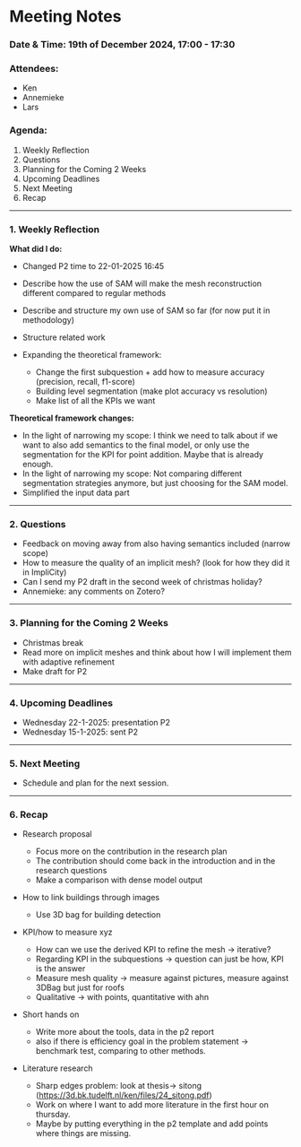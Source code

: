# Meeting Notes

### Date & Time: 19th of December 2024, 17:00 - 17:30

### Attendees:
- Ken
- Annemieke
- Lars

### Agenda:
1. Weekly Reflection
2. Questions
3. Planning for the Coming 2 Weeks
4. Upcoming Deadlines
5. Next Meeting
6. Recap

---

### 1. Weekly Reflection
**What did I do:**
- Changed P2 time to 22-01-2025 16:45

- Describe how the use of SAM will make the mesh reconstruction different compared to regular methods
- Describe and structure my own use of SAM so far (for now put it in methodology)
- Structure related work

- Expanding the theoretical framework:
  - Change the first subquestion + add how to measure accuracy (precision, recall, f1-score)
  - Building level segmentation (make plot accuracy vs resolution)
  - Make list of all the KPIs we want

**Theoretical framework changes:**
- In the light of narrowing my scope: I think we need to talk about if we want to also add semantics to the final model, or only use the segmentation for the KPI for point addition. Maybe that is already enough.
- In the light of narrowing my scope: Not comparing different segmentation strategies anymore, but just choosing for the SAM model. 
- Simplified the input data part

---

### 2. Questions
- Feedback on moving away from also having semantics included (narrow scope)
- How to measure the quality of an implicit mesh? (look for how they did it in ImpliCity)
- Can I send my P2 draft in the second week of christmas holiday?
- Annemieke: any comments on Zotero?

---

### 3. Planning for the Coming 2 Weeks
- Christmas break
- Read more on implicit meshes and think about how I will implement them with adaptive refinement
- Make draft for P2

---

### 4. Upcoming Deadlines
- Wednesday 22-1-2025: presentation P2
- Wednesday 15-1-2025: sent P2

---

### 5. Next Meeting
- Schedule and plan for the next session.

---

### 6. Recap
- Research proposal
  - Focus more on the contribution in the research plan
  - The contribution should come back in the introduction and in the research questions
  - Make a comparison with dense model output

- How to link buildings through images
  - Use 3D bag for building detection

- KPI/how to measure xyz
  - How can we use the derived KPI to refine the mesh -> iterative?
  - Regarding KPI in the subquestions -> question can just be how, KPI is the answer
  - Measure mesh quality -> measure against pictures, measure against 3DBag but just for roofs
  - Qualitative -> with points, quantitative with ahn

- Short hands on
  - Write more about the tools, data in the p2 report
  - also if there is efficiency goal in the problem statement -> benchmark test, comparing to other methods.

- Literature research
  - Sharp edges problem: look at thesis-> sitong (https://3d.bk.tudelft.nl/ken/files/24_sitong.pdf)
  - Work on where I want to add more literature in the first hour on thursday.
  - Maybe by putting everything in the p2 template and add points where things are missing.
